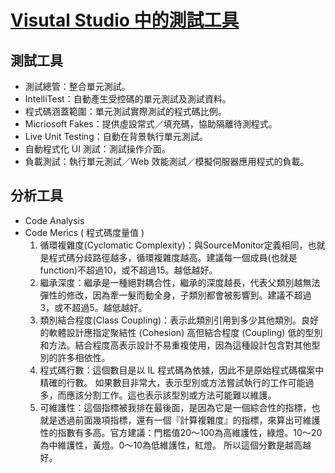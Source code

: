 # [Visutal Studio 中的測試工具](https://docs.microsoft.com/zh-tw/visualstudio/test/improve-code-quality)

## 測試工具
* 測試總管：整合單元測試。
* IntelliTest：自動產生受控碼的單元測試及測試資料。
* 程式碼涵蓋範圍：單元測試實際測試的程式碼比例。
* Micriosoft Fakes：提供虛設常式／填充碼，協助隔離待測程式。
* Live Unit Testing：自動在背景執行單元測試。
* 自動程式化 UI 測試：測試操作介面。
* 負載測試：執行單元測試／Web 效能測試／模擬伺服器應用程式的負載。

## 分析工具
* Code Analysis
* Code Merics ( 程式碼度量值 )
    1. 循環複雜度(Cyclomatic Complexity)：與SourceMonitor定義相同，也就是程式碼分歧路徑越多，循環複雜度越高。建議每一個成員(也就是function)不超過10，或不超過15。越低越好。
    2. 繼承深度：繼承是一種絕對耦合性，繼承的深度越長，代表父類別越無法彈性的修改，因為牽一髮而動全身，子類別都會被影響到。建議不超過3，或不超過5。越低越好。
    3. 類別結合程度(Class Coupling)：表示此類別引用到多少其他類別。良好的軟體設計應指定聚結性 (Cohesion) 高但結合程度 (Coupling) 低的型別和方法。結合程度高表示設計不易重複使用，因為這種設計包含對其他型別的許多相依性。
    4. 程式碼行數：這個數目是以 IL 程式碼為依據，因此不是原始程式碼檔案中精確的行數。 如果數目非常大，表示型別或方法嘗試執行的工作可能過多，而應該分割工作。這也表示該型別或方法可能難以維護。
    5. 可維護性：這個指標被我排在最後面，是因為它是一個綜合性的指標，也就是透過前面幾項指標，還有一個『計算複雜度』的指標，來算出可維護性的指數有多高。官方建議：門檻值20～100為高維護性，綠燈。10～20為中維護性，黃燈。0～10為低維護性，紅燈。 所以這個分數是越高越好。
